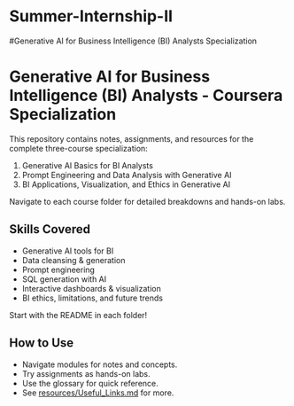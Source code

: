 # Summer-Internship-II
#Generative AI for Business Intelligence (BI) Analysts Specialization


# Generative AI for Business Intelligence (BI) Analysts - Coursera Specialization

This repository contains notes, assignments, and resources for the complete three-course specialization:
1. Generative AI Basics for BI Analysts
2. Prompt Engineering and Data Analysis with Generative AI
3. BI Applications, Visualization, and Ethics in Generative AI

Navigate to each course folder for detailed breakdowns and hands-on labs.

## Skills Covered
- Generative AI tools for BI
- Data cleansing & generation
- Prompt engineering
- SQL generation with AI
- Interactive dashboards & visualization
- BI ethics, limitations, and future trends

Start with the README in each folder!

## How to Use

- Navigate modules for notes and concepts.
- Try assignments as hands-on labs.
- Use the glossary for quick reference.
- See [resources/Useful_Links.md](resources/Useful_Links.md) for more.
